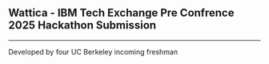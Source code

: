 ## Wattica - IBM Tech Exchange Pre Confrence 2025 Hackathon Submission
---
Developed by four UC Berkeley incoming freshman
